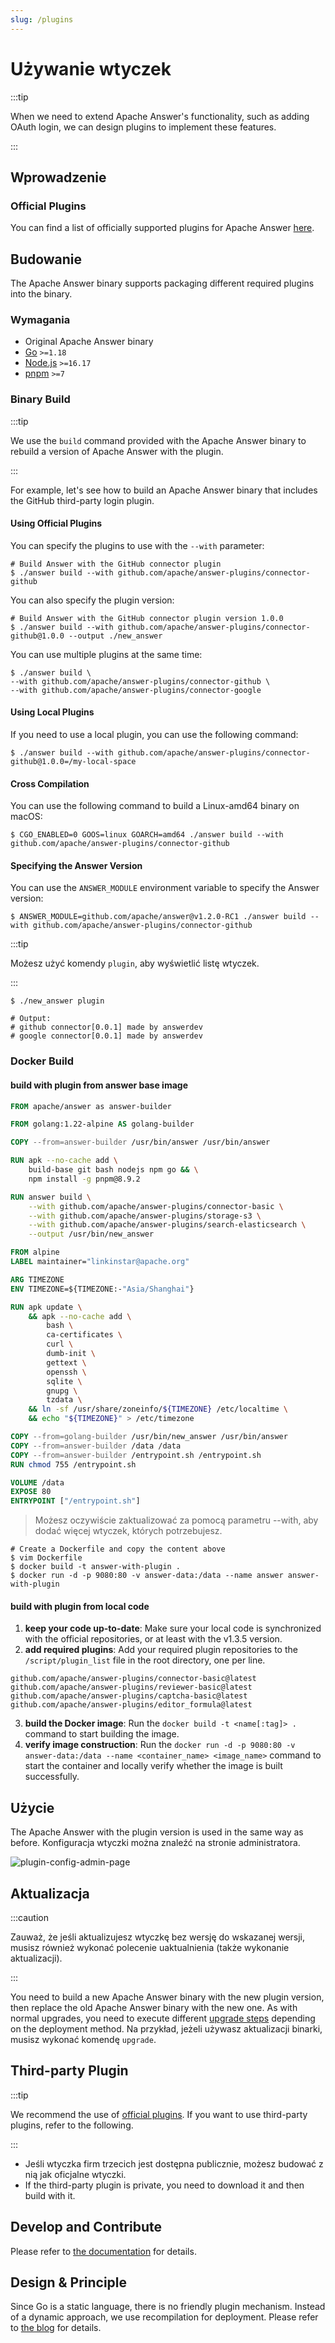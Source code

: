 ```yaml
---
slug: /plugins
---
```


# Używanie wtyczek

:::tip

When we need to extend Apache Answer's functionality, such as adding OAuth login, we can design plugins to implement these features.

:::

## Wprowadzenie

### Official Plugins

You can find a list of officially supported plugins for Apache Answer [here](https://github.com/apache/answer-plugins).

## Budowanie

The Apache Answer binary supports packaging different required plugins into the binary.

### Wymagania

- Original Apache Answer binary
- [Go](https://go.dev/) `>=1.18`
- [Node.js](https://nodejs.org/) `>=16.17`
- [pnpm](https://pnpm.io/) `>=7`

### Binary Build

:::tip

We use the `build` command provided with the Apache Answer binary to rebuild a version of Apache Answer with the plugin.

:::

For example, let's see how to build an Apache Answer binary that includes the GitHub third-party login plugin.

#### Using Official Plugins

You can specify the plugins to use with the `--with` parameter:

```shell
# Build Answer with the GitHub connector plugin
$ ./answer build --with github.com/apache/answer-plugins/connector-github
```

You can also specify the plugin version:

```shell
# Build Answer with the GitHub connector plugin version 1.0.0
$ ./answer build --with github.com/apache/answer-plugins/connector-github@1.0.0 --output ./new_answer
```

You can use multiple plugins at the same time:

```shell
$ ./answer build \
--with github.com/apache/answer-plugins/connector-github \
--with github.com/apache/answer-plugins/connector-google
```

#### Using Local Plugins

If you need to use a local plugin, you can use the following command:

```shell
$ ./answer build --with github.com/apache/answer-plugins/connector-github@1.0.0=/my-local-space
```

#### Cross Compilation

You can use the following command to build a Linux-amd64 binary on macOS:

```shell
$ CGO_ENABLED=0 GOOS=linux GOARCH=amd64 ./answer build --with github.com/apache/answer-plugins/connector-github
```

#### Specifying the Answer Version

You can use the `ANSWER_MODULE` environment variable to specify the Answer version:

```shell
$ ANSWER_MODULE=github.com/apache/answer@v1.2.0-RC1 ./answer build --with github.com/apache/answer-plugins/connector-github
```

:::tip

Możesz użyć komendy `plugin`, aby wyświetlić listę wtyczek.

:::

```shell
$ ./new_answer plugin

# Output:
# github connector[0.0.1] made by answerdev
# google connector[0.0.1] made by answerdev
```

### Docker Build

#### build with plugin from answer base image

```dockerfile title="Dockerfile"
FROM apache/answer as answer-builder

FROM golang:1.22-alpine AS golang-builder

COPY --from=answer-builder /usr/bin/answer /usr/bin/answer

RUN apk --no-cache add \
    build-base git bash nodejs npm go && \
    npm install -g pnpm@8.9.2

RUN answer build \
    --with github.com/apache/answer-plugins/connector-basic \
    --with github.com/apache/answer-plugins/storage-s3 \
    --with github.com/apache/answer-plugins/search-elasticsearch \
    --output /usr/bin/new_answer

FROM alpine
LABEL maintainer="linkinstar@apache.org"

ARG TIMEZONE
ENV TIMEZONE=${TIMEZONE:-"Asia/Shanghai"}

RUN apk update \
    && apk --no-cache add \
        bash \
        ca-certificates \
        curl \
        dumb-init \
        gettext \
        openssh \
        sqlite \
        gnupg \
        tzdata \
    && ln -sf /usr/share/zoneinfo/${TIMEZONE} /etc/localtime \
    && echo "${TIMEZONE}" > /etc/timezone

COPY --from=golang-builder /usr/bin/new_answer /usr/bin/answer
COPY --from=answer-builder /data /data
COPY --from=answer-builder /entrypoint.sh /entrypoint.sh
RUN chmod 755 /entrypoint.sh

VOLUME /data
EXPOSE 80
ENTRYPOINT ["/entrypoint.sh"]
```

> Możesz oczywiście zaktualizować za pomocą parametru --with, aby dodać więcej wtyczek, których potrzebujesz.

```shell
# Create a Dockerfile and copy the content above
$ vim Dockerfile
$ docker build -t answer-with-plugin .
$ docker run -d -p 9080:80 -v answer-data:/data --name answer answer-with-plugin
```

#### build with plugin from local code

1. **keep your code up-to-date**: Make sure your local code is synchronized with the official repositories, or at least with the v1.3.5 version.
2. **add required plugins**: Add your required plugin repositories to the `/script/plugin_list` file in the root directory, one per line.

```
github.com/apache/answer-plugins/connector-basic@latest  
github.com/apache/answer-plugins/reviewer-basic@latest  
github.com/apache/answer-plugins/captcha-basic@latest  
github.com/apache/answer-plugins/editor_formula@latest
```

3. **build the Docker image**: Run the `docker build -t <name[:tag]> . ` command to start building the image.
4. **verify image construction**: Run the `docker run -d -p 9080:80 -v answer-data:/data --name <container_name> <image_name>` command to start the container and locally verify whether the image is built successfully.

## Użycie

The Apache Answer with the plugin version is used in the same way as before. Konfiguracja wtyczki można znaleźć na stronie administratora.

![plugin-config-admin-page](/img/docs/plugin-config-admin-page.png)

## Aktualizacja

:::caution

Zauważ, że jeśli aktualizujesz wtyczkę bez wersję do wskazanej wersji, musisz również wykonać polecenie uaktualnienia (także wykonanie aktualizacji).

:::

You need to build a new Apache Answer binary with the new plugin version, then replace the old Apache Answer binary with the new one. As with normal upgrades, you need to execute different [upgrade steps](./upgrade) depending on the deployment method. Na przykład, jeżeli używasz aktualizacji binarki, musisz wykonać komendę `upgrade`.

## Third-party Plugin

:::tip

We recommend the use of [official plugins](https://github.com/apache/answer-plugins). If you want to use third-party plugins, refer to the following.

:::

- Jeśli wtyczka firm trzecich jest dostępna publicznie, możesz budować z nią jak oficjalne wtyczki.
- If the third-party plugin is private, you need to download it and then build with it.

## Develop and Contribute

Please refer to [the documentation](/docs/development) for details.

## Design & Principle

Since Go is a static language, there is no friendly plugin mechanism. Instead of a dynamic approach, we use recompilation for deployment. Please refer to [the blog](/blog/why-the-answer-plugin-system-was-designed-this-way) for details.
